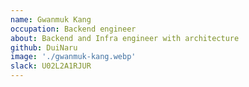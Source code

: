 ```yaml
---
name: Gwanmuk Kang
occupation: Backend engineer
about: Backend and Infra engineer with architecture
github: DuiNaru
image: './gwanmuk-kang.webp'
slack: U02L2A1RJUR
---
```

